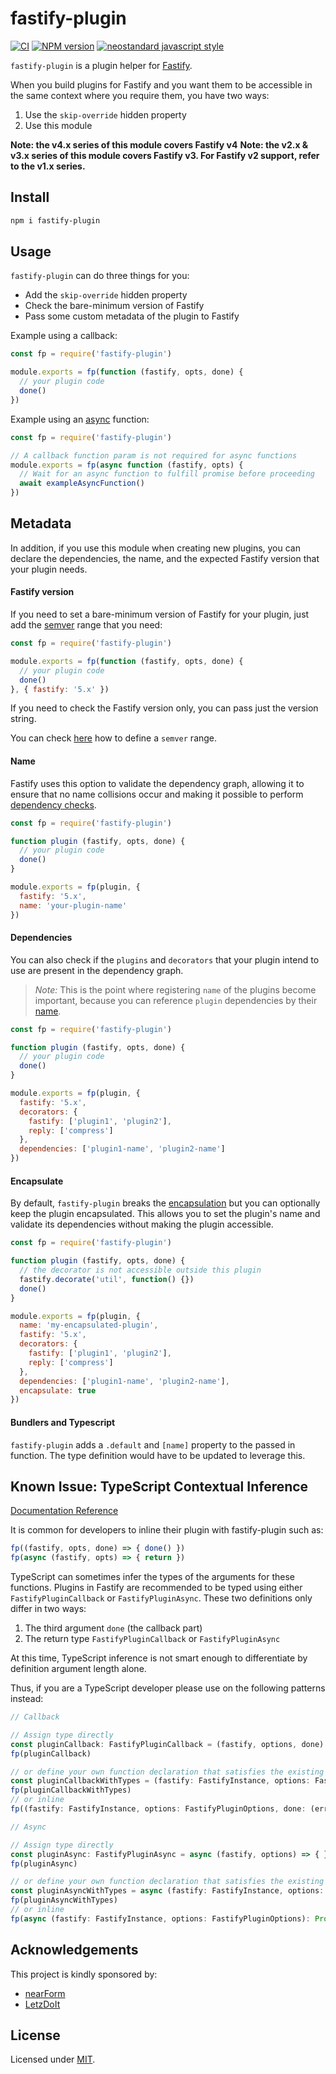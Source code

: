 # fastify-plugin

[![CI](https://github.com/fastify/fastify-plugin/actions/workflows/ci.yml/badge.svg?branch=master)](https://github.com/fastify/fastify-plugin/actions/workflows/ci.yml)
[![NPM version](https://img.shields.io/npm/v/fastify-plugin.svg?style=flat)](https://www.npmjs.com/package/fastify-plugin)
[![neostandard javascript style](https://img.shields.io/badge/code_style-neostandard-brightgreen?style=flat)](https://github.com/neostandard/neostandard)

`fastify-plugin` is a plugin helper for [Fastify](https://github.com/fastify/fastify).

When you build plugins for Fastify and you want them to be accessible in the same context where you require them, you have two ways:
1. Use the `skip-override` hidden property
2. Use this module

__Note: the v4.x series of this module covers Fastify v4__
__Note: the v2.x & v3.x series of this module covers Fastify v3. For Fastify v2 support, refer to the v1.x series.__

## Install

```sh
npm i fastify-plugin
```

## Usage
`fastify-plugin` can do three things for you:
- Add the `skip-override` hidden property
- Check the bare-minimum version of Fastify
- Pass some custom metadata of the plugin to Fastify

Example using a callback:
```js
const fp = require('fastify-plugin')

module.exports = fp(function (fastify, opts, done) {
  // your plugin code
  done()
})
```

Example using an [async](https://developer.mozilla.org/en-US/docs/Web/JavaScript/Reference/Statements/async_function) function:
```js
const fp = require('fastify-plugin')

// A callback function param is not required for async functions
module.exports = fp(async function (fastify, opts) {
  // Wait for an async function to fulfill promise before proceeding
  await exampleAsyncFunction()
})
```

## Metadata
In addition, if you use this module when creating new plugins, you can declare the dependencies, the name, and the expected Fastify version that your plugin needs.

#### Fastify version
If you need to set a bare-minimum version of Fastify for your plugin, just add the [semver](https://semver.org/) range that you need:
```js
const fp = require('fastify-plugin')

module.exports = fp(function (fastify, opts, done) {
  // your plugin code
  done()
}, { fastify: '5.x' })
```

If you need to check the Fastify version only, you can pass just the version string.

You can check [here](https://github.com/npm/node-semver#ranges) how to define a `semver` range.

#### Name
Fastify uses this option to validate the dependency graph, allowing it to ensure that no name collisions occur and making it possible to perform [dependency checks](https://github.com/fastify/fastify-plugin#dependencies).

```js
const fp = require('fastify-plugin')

function plugin (fastify, opts, done) {
  // your plugin code
  done()
}

module.exports = fp(plugin, {
  fastify: '5.x',
  name: 'your-plugin-name'
})
```

#### Dependencies
You can also check if the `plugins` and `decorators` that your plugin intend to use are present in the dependency graph.
> *Note:* This is the point where registering `name` of the plugins become important, because you can reference `plugin` dependencies by their [name](https://github.com/fastify/fastify-plugin#name).
```js
const fp = require('fastify-plugin')

function plugin (fastify, opts, done) {
  // your plugin code
  done()
}

module.exports = fp(plugin, {
  fastify: '5.x',
  decorators: {
    fastify: ['plugin1', 'plugin2'],
    reply: ['compress']
  },
  dependencies: ['plugin1-name', 'plugin2-name']
})
```

#### Encapsulate

By default, `fastify-plugin` breaks the [encapsulation](https://github.com/fastify/fastify/blob/HEAD/docs/Reference/Encapsulation.md) but you can optionally keep the plugin encapsulated.
This allows you to set the plugin's name and validate its dependencies without making the plugin accessible.
```js
const fp = require('fastify-plugin')

function plugin (fastify, opts, done) {
  // the decorator is not accessible outside this plugin
  fastify.decorate('util', function() {})
  done()
}

module.exports = fp(plugin, {
  name: 'my-encapsulated-plugin',
  fastify: '5.x',
  decorators: {
    fastify: ['plugin1', 'plugin2'],
    reply: ['compress']
  },
  dependencies: ['plugin1-name', 'plugin2-name'],
  encapsulate: true
})
```

#### Bundlers and Typescript
`fastify-plugin` adds a `.default` and `[name]` property to the passed in function.
The type definition would have to be updated to leverage this.

## Known Issue: TypeScript Contextual Inference

[Documentation Reference](https://www.typescriptlang.org/docs/handbook/functions.html#inferring-the-types)

It is common for developers to inline their plugin with fastify-plugin such as:

```js
fp((fastify, opts, done) => { done() })
fp(async (fastify, opts) => { return })
```

TypeScript can sometimes infer the types of the arguments for these functions. Plugins in Fastify are recommended to be typed using either `FastifyPluginCallback` or `FastifyPluginAsync`. These two definitions only differ in two ways:

1. The third argument `done` (the callback part)
2. The return type `FastifyPluginCallback` or `FastifyPluginAsync`

At this time, TypeScript inference is not smart enough to differentiate by definition argument length alone.

Thus, if you are a TypeScript developer please use on the following patterns instead:

```ts
// Callback

// Assign type directly
const pluginCallback: FastifyPluginCallback = (fastify, options, done) => { }
fp(pluginCallback)

// or define your own function declaration that satisfies the existing definitions
const pluginCallbackWithTypes = (fastify: FastifyInstance, options: FastifyPluginOptions, done: (error?: FastifyError) => void): void => { }
fp(pluginCallbackWithTypes)
// or inline
fp((fastify: FastifyInstance, options: FastifyPluginOptions, done: (error?: FastifyError) => void): void => { })

// Async

// Assign type directly
const pluginAsync: FastifyPluginAsync = async (fastify, options) => { }
fp(pluginAsync)

// or define your own function declaration that satisfies the existing definitions
const pluginAsyncWithTypes = async (fastify: FastifyInstance, options: FastifyPluginOptions): Promise<void> => { }
fp(pluginAsyncWithTypes)
// or inline
fp(async (fastify: FastifyInstance, options: FastifyPluginOptions): Promise<void> => { })
```

## Acknowledgements

This project is kindly sponsored by:
- [nearForm](https://nearform.com)
- [LetzDoIt](https://www.letzdoitapp.com/)

## License

Licensed under [MIT](./LICENSE).
